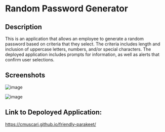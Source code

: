 # Random Password Generator

## Description

This is an application that allows an employee to generate a random password based on criteria that they select.  The criteria includes length and inclusion of uppercase letters, numbers, and/or special characters.  The deployed application includes prompts for information, as well as alerts that confirm user selections.


## Screenshots

![image](https://user-images.githubusercontent.com/97492722/155867217-3279e61b-2975-4f36-b2bb-ada60b408eed.png)

![image](https://user-images.githubusercontent.com/97492722/155867209-8bd6a938-ca51-4435-9f93-b1aa290fc07d.png)



## Link to Depoloyed Application:
https://cmuscari.github.io/friendly-parakeet/
